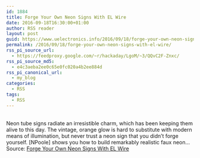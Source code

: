 ```yaml
---
id: 1884
title: Forge Your Own Neon Signs With EL Wire
date: 2016-09-18T16:30:00+01:00
author: RSS reader
layout: post
guid: https://www.uelectronics.info/2016/09/18/forge-your-own-neon-signs-with-el-wire/
permalink: /2016/09/18/forge-your-own-neon-signs-with-el-wire/
rss_pi_source_url:
  - https://feedproxy.google.com/~r/hackaday/LgoM/~3/QQvC2F-Znxc/
rss_pi_source_md5:
  - e4c3aeba2ee0c65e0fc020a4b2ee884d
rss_pi_canonical_url:
  - my_blog
categories:
  - RSS
tags:
  - RSS
---
```

&#013;  
Neon tube signs radiate an irresistible charm, which has been keeping them alive to this day. The vintage, orange glow is hard to substitute with modern means of illumination, but never trust a neon sign that you didn’t forge yourself. [NPoole] shows you how to build remarkably realistic faux neon…&#013;  
Source: <a href="https://feedproxy.google.com/~r/hackaday/LgoM/~3/QQvC2F-Znxc/" target="_blank">Forge Your Own Neon Signs With EL Wire</a>